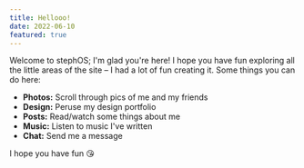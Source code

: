 ```yaml
---
title: Hellooo!
date: 2022-06-10
featured: true
---
```


Welcome to stephOS; I'm glad you're here! I hope you have fun exploring all the little areas of the site – I had a lot of fun creating it. Some things you can do here:

- **Photos:** Scroll through pics of me and my friends
- **Design:** Peruse my design portfolio
- **Posts:** Read/watch some things about me
- **Music:** Listen to music I've written
- **Chat:** Send me a message

I hope you have fun 😘
